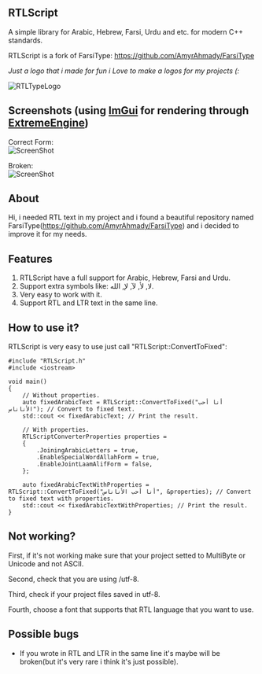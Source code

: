 ## RTLScript
A simple library for Arabic, Hebrew, Farsi, Urdu and etc. for modern C++ standards.

RTLScript is a fork of FarsiType: https://github.com/AmyrAhmady/FarsiType

*Just a logo that i made for fun i Love to make a logos for my projects (:*

![RTLTypeLogo](https://github.com/oscar7070/RTLType/assets/56559647/1d01306a-8669-4920-98d4-6554cf16e600)

## Screenshots (using [ImGui](https://github.com/ocornut/imgui) for rendering through [ExtremeEngine](https://github.com/oscar7070/ExtremeEngine))
Correct Form:  
![ScreenShot](https://github.com/oscar7070/RTLScript/blob/master/screenshots/Fixed.png)
  
Broken:   
![ScreenShot](https://github.com/oscar7070/RTLScript/blob/master/screenshots/Broken.png)

## About
Hi, i needed RTL text in my project and i found a beautiful repository named FarsiType(https://github.com/AmyrAhmady/FarsiType) and i decided to improve it for my needs.

## Features
1. RTLScript have a full support for Arabic, Hebrew, Farsi and Urdu.
2. Support extra symbols like: لا, لأ, لآ, لإ, الله.
2. Very easy to work with it.
3. Support RTL and LTR text in the same line.

## How to use it?
RTLScript is very easy to use just call "RTLScript::ConvertToFixed":
```
#include "RTLScript.h"
#include <iostream>

void main()
{
    // Without properties.
    auto fixedArabicText = RTLScript::ConvertToFixed("أنا أحب الأناناس"); // Convert to fixed text.
    std::cout << fixedArabicText; // Print the result.

    // With properties.
    RTLScriptConverterProperties properties =
    {
        .JoiningArabicLetters = true,
        .EnableSpecialWordAllahForm = true,
        .EnableJointLaamAlifForm = false,
    };

    auto fixedArabicTextWithProperties = RTLScript::ConvertToFixed("أنا أحب الأناناس", &properties); // Convert to fixed text with properties.
    std::cout << fixedArabicTextWithProperties; // Print the result.
}
```

## Not working?
First, if it's not working make sure that your project setted to MultiByte or Unicode and not ASCII.

Second, check that you are using /utf-8.

Third, check if your project files saved in utf-8.

Fourth, choose a font that supports that RTL language that you want to use.

## Possible bugs
- If you wrote in RTL and LTR in the same line it's maybe will be broken(but it's very rare i think it's just possible).
